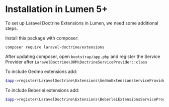# Installation in Lumen 5+

To set up Laravel Doctrine Extensions in Lumen, we need some additional steps.

Install this package with composer:

```
composer require laravel-doctrine/extensions
```

After updating composer, open `bootstrap/app.php` and register the Service Provider after `LaravelDoctrine\ORM\DoctrineServiceProvider::class`

To include Gedmo extensions add:

```php
$app->register(LaravelDoctrine\Extensions\GedmoExtensionsServiceProvider.php::class);
```

To include Beberlei extensions add:

```php
$app->register(LaravelDoctrine\Extensions\BeberleiExtensionsServiceProvider.php::class);
```
